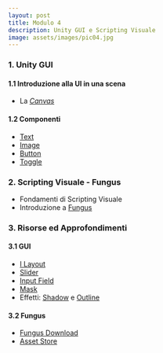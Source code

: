 ```yaml
---
layout: post
title: Modulo 4
description: Unity GUI e Scripting Visuale
image: assets/images/pic04.jpg
---
```


<h3>1. Unity GUI</h3>

<h4>1.1 Introduzione alla UI in una scena</h4>
<ul>
    <li>La <em><a href="https://docs.unity3d.com/540/Documentation/Manual/UICanvas.html" target="_blank">Canvas</a></em></li>
</ul>

<h4>1.2 Componenti</h4>
<ul>
    <li><a href="https://docs.unity3d.com/Manual/script-Text.html" target="_blank">Text</a></li>
    <li><a href="https://docs.unity3d.com/Manual/script-Image.html" target="_blank">Image</a></li>
    <li><a href="https://docs.unity3d.com/Manual/script-Button.html" target="_blank">Button</a></li>
    <li><a href="https://docs.unity3d.com/Manual/script-Toggle.html" target="_blank">Toggle</a></li>
</ul>

<h3>2. Scripting Visuale - Fungus</h3>

<ul>
    <li>Fondamenti di Scripting Visuale</li>
    <li>Introduzione a <a href="http://fungusgames.com/" target="_blank">Fungus</a></li>
</ul>

<h3>3. Risorse ed Approfondimenti</h3>

<h4>3.1 GUI</h4>
<ul>
  <li><a href="https://docs.unity3d.com/Manual/script-LayoutElement.html" target="_blank">I Layout</a></li>
  <li><a href="https://docs.unity3d.com/Manual/script-Slider.html" target="_blank">Slider</a></li>
  <li><a href="https://docs.unity3d.com/Manual/script-InputField.html" target="_blank">Input Field</a></li>
  <li><a href="https://docs.unity3d.com/Manual/script-Mask.html" target="_blank">Mask</a></li>
  <li>Effetti: <a href="https://docs.unity3d.com/Manual/script-Shadow.html" target="_blank">Shadow</a> e <a href="https://docs.unity3d.com/Manual/script-Outline.html" target="_blank">Outline</a></li>
</ul>

<h4>3.2 Fungus</h4>
<ul>
  <li><a href="{{ site.baseurl }}/assets/downloads/fungus.zip" target="_blank">Fungus Download</a></li>
  <li><a href="https://www.assetstore.unity3d.com/#!/content/34184?aid=1011lHJn" target="_blank">Asset Store</a></li>
</ul>
